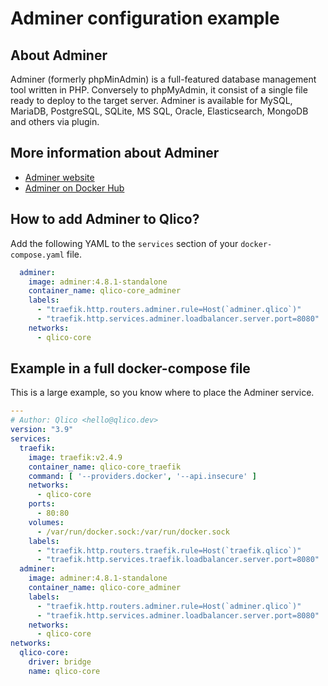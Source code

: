 # Adminer configuration example

## About Adminer

Adminer (formerly phpMinAdmin) is a full-featured database management tool
written in PHP. Conversely to phpMyAdmin, it consist of a single file ready to
deploy to the target server. Adminer is available for MySQL, MariaDB,
PostgreSQL, SQLite, MS SQL, Oracle, Elasticsearch, MongoDB and others via
plugin.

## More information about Adminer

* [Adminer website](https://www.adminer.org/)
* [Adminer on Docker Hub](https://hub.docker.com/_/adminer)

## How to add Adminer to Qlico?

Add the following YAML to the `services` section of your `docker-compose.yaml`
file.

```yaml
  adminer:
    image: adminer:4.8.1-standalone
    container_name: qlico-core_adminer
    labels:
      - "traefik.http.routers.adminer.rule=Host(`adminer.qlico`)"
      - "traefik.http.services.adminer.loadbalancer.server.port=8080"
    networks:
      - qlico-core
```

## Example in a full docker-compose file

This is a large example, so you know where to place the Adminer service.

```yaml
---
# Author: Qlico <hello@qlico.dev>
version: "3.9"
services:
  traefik:
    image: traefik:v2.4.9
    container_name: qlico-core_traefik
    command: [ '--providers.docker', '--api.insecure' ]
    networks:
      - qlico-core
    ports:
      - 80:80
    volumes:
      - /var/run/docker.sock:/var/run/docker.sock
    labels:
      - "traefik.http.routers.traefik.rule=Host(`traefik.qlico`)"
      - "traefik.http.services.traefik.loadbalancer.server.port=8080"
  adminer:
    image: adminer:4.8.1-standalone
    container_name: qlico-core_adminer
    labels:
      - "traefik.http.routers.adminer.rule=Host(`adminer.qlico`)"
      - "traefik.http.services.adminer.loadbalancer.server.port=8080"
    networks:
      - qlico-core
networks:
  qlico-core:
    driver: bridge
    name: qlico-core
```
